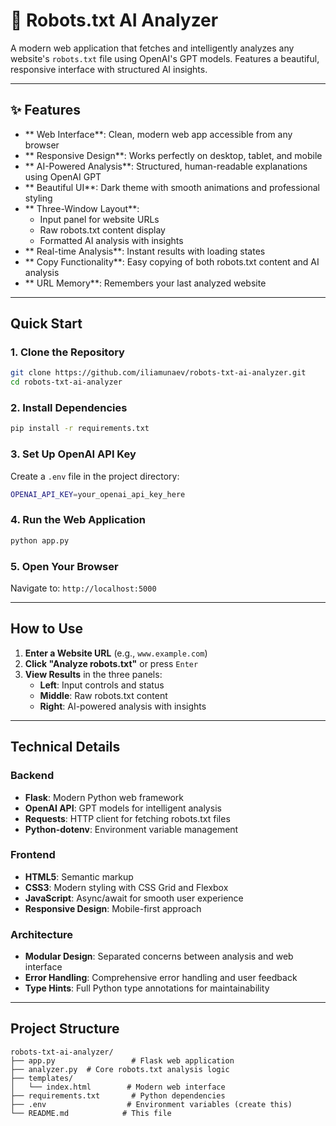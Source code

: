 # 🤖 Robots.txt AI Analyzer

A modern web application that fetches and intelligently analyzes any website's `robots.txt` file using OpenAI's GPT models. Features a beautiful, responsive interface with structured AI insights.

---

## ✨ Features

- ** Web Interface**: Clean, modern web app accessible from any browser
- ** Responsive Design**: Works perfectly on desktop, tablet, and mobile
- ** AI-Powered Analysis**: Structured, human-readable explanations using OpenAI GPT
- ** Beautiful UI**: Dark theme with smooth animations and professional styling
- ** Three-Window Layout**:
  - Input panel for website URLs
  - Raw robots.txt content display
  - Formatted AI analysis with insights
- ** Real-time Analysis**: Instant results with loading states
- ** Copy Functionality**: Easy copying of both robots.txt content and AI analysis
- ** URL Memory**: Remembers your last analyzed website

---

## Quick Start

### 1. **Clone the Repository**
```bash
git clone https://github.com/iliamunaev/robots-txt-ai-analyzer.git
cd robots-txt-ai-analyzer
```

### 2. **Install Dependencies**
```bash
pip install -r requirements.txt
```

### 3. **Set Up OpenAI API Key**
Create a `.env` file in the project directory:
```bash
OPENAI_API_KEY=your_openai_api_key_here
```

### 4. **Run the Web Application**
```bash
python app.py
```

### 5. **Open Your Browser**
Navigate to: `http://localhost:5000`

---

## How to Use

1. **Enter a Website URL** (e.g., `www.example.com`)
2. **Click "Analyze robots.txt"** or press `Enter`
3. **View Results** in the three panels:
   - **Left**: Input controls and status
   - **Middle**: Raw robots.txt content
   - **Right**: AI-powered analysis with insights

---

## Technical Details

### **Backend**
- **Flask**: Modern Python web framework
- **OpenAI API**: GPT models for intelligent analysis
- **Requests**: HTTP client for fetching robots.txt files
- **Python-dotenv**: Environment variable management

### **Frontend**
- **HTML5**: Semantic markup
- **CSS3**: Modern styling with CSS Grid and Flexbox
- **JavaScript**: Async/await for smooth user experience
- **Responsive Design**: Mobile-first approach

### **Architecture**
- **Modular Design**: Separated concerns between analysis and web interface
- **Error Handling**: Comprehensive error handling and user feedback
- **Type Hints**: Full Python type annotations for maintainability

---

## Project Structure

```
robots-txt-ai-analyzer/
├── app.py                 # Flask web application
├── analyzer.py  # Core robots.txt analysis logic
├── templates/
│   └── index.html        # Modern web interface
├── requirements.txt       # Python dependencies
├── .env                  # Environment variables (create this)
└── README.md            # This file
```
